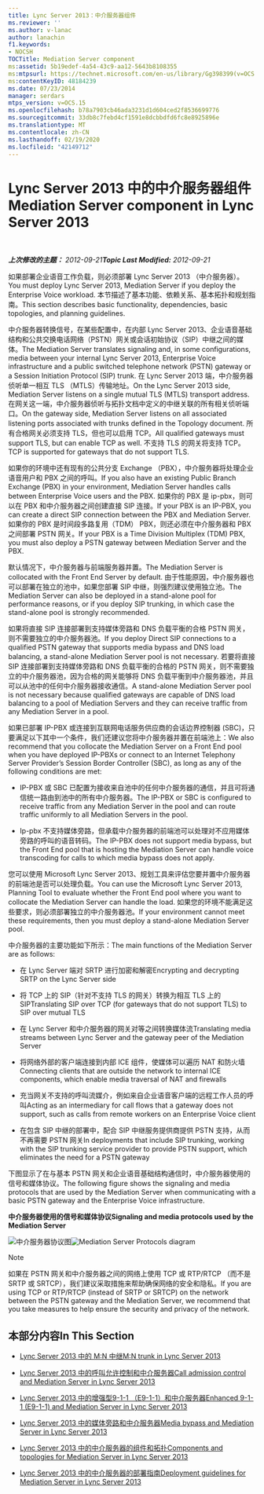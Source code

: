 ```yaml
---
title: Lync Server 2013：中介服务器组件
ms.reviewer: ''
ms.author: v-lanac
author: lanachin
f1.keywords:
- NOCSH
TOCTitle: Mediation Server component
ms:assetid: 5b19edef-4a54-43c9-aa12-5643b8108355
ms:mtpsurl: https://technet.microsoft.com/en-us/library/Gg398399(v=OCS.15)
ms:contentKeyID: 48184239
ms.date: 07/23/2014
manager: serdars
mtps_version: v=OCS.15
ms.openlocfilehash: b78a7903cb46ada3231d1d604ced2f8536699776
ms.sourcegitcommit: 33db8c7febd4cf1591e8dcbbdfd6fc8e8925896e
ms.translationtype: MT
ms.contentlocale: zh-CN
ms.lasthandoff: 02/19/2020
ms.locfileid: "42149712"
---
```

<div data-xmlns="http://www.w3.org/1999/xhtml">

<div class="topic" data-xmlns="http://www.w3.org/1999/xhtml" data-msxsl="urn:schemas-microsoft-com:xslt" data-cs="http://msdn.microsoft.com/">

<div data-asp="https://msdn2.microsoft.com/asp">

# <a name="mediation-server-component-in-lync-server-2013"></a><span data-ttu-id="8222d-102">Lync Server 2013 中的中介服务器组件</span><span class="sxs-lookup"><span data-stu-id="8222d-102">Mediation Server component in Lync Server 2013</span></span>

</div>

<div id="mainSection">

<div id="mainBody">

<span> </span>

<span data-ttu-id="8222d-103">_**上次修改的主题：** 2012-09-21_</span><span class="sxs-lookup"><span data-stu-id="8222d-103">_**Topic Last Modified:** 2012-09-21_</span></span>

<span data-ttu-id="8222d-104">如果部署企业语音工作负载，则必须部署 Lync Server 2013 （中介服务器）。</span><span class="sxs-lookup"><span data-stu-id="8222d-104">You must deploy Lync Server 2013, Mediation Server if you deploy the Enterprise Voice workload.</span></span> <span data-ttu-id="8222d-105">本节描述了基本功能、依赖关系、基本拓扑和规划指南。</span><span class="sxs-lookup"><span data-stu-id="8222d-105">This section describes basic functionality, dependencies, basic topologies, and planning guidelines.</span></span>

<span data-ttu-id="8222d-106">中介服务器转换信号，在某些配置中，在内部 Lync Server 2013、企业语音基础结构和公共交换电话网络（PSTN）网关或会话初始协议（SIP）中继之间的媒体。</span><span class="sxs-lookup"><span data-stu-id="8222d-106">The Mediation Server translates signaling and, in some configurations, media between your internal Lync Server 2013, Enterprise Voice infrastructure and a public switched telephone network (PSTN) gateway or a Session Initiation Protocol (SIP) trunk.</span></span> <span data-ttu-id="8222d-107">在 Lync Server 2013 端，中介服务器侦听单一相互 TLS （MTLS）传输地址。</span><span class="sxs-lookup"><span data-stu-id="8222d-107">On the Lync Server 2013 side, Mediation Server listens on a single mutual TLS (MTLS) transport address.</span></span> <span data-ttu-id="8222d-108">在网关这一端，中介服务器侦听与拓扑文档中定义的中继关联的所有相关侦听端口。</span><span class="sxs-lookup"><span data-stu-id="8222d-108">On the gateway side, Mediation Server listens on all associated listening ports associated with trunks defined in the Topology document.</span></span> <span data-ttu-id="8222d-109">所有合格网关必须支持 TLS，但也可以启用 TCP。</span><span class="sxs-lookup"><span data-stu-id="8222d-109">All qualified gateways must support TLS, but can enable TCP as well.</span></span> <span data-ttu-id="8222d-110">不支持 TLS 的网关将支持 TCP。</span><span class="sxs-lookup"><span data-stu-id="8222d-110">TCP is supported for gateways that do not support TLS.</span></span>

<span data-ttu-id="8222d-111">如果你的环境中还有现有的公共分支 Exchange （PBX），中介服务器将处理企业语音用户和 PBX 之间的呼叫。</span><span class="sxs-lookup"><span data-stu-id="8222d-111">If you also have an existing Public Branch Exchange (PBX) in your environment, Mediation Server handles calls between Enterprise Voice users and the PBX.</span></span> <span data-ttu-id="8222d-112">如果你的 PBX 是 ip-pbx，则可以在 PBX 和中介服务器之间创建直接 SIP 连接。</span><span class="sxs-lookup"><span data-stu-id="8222d-112">If your PBX is an IP-PBX, you can create a direct SIP connection between the PBX and Mediation Server.</span></span> <span data-ttu-id="8222d-113">如果你的 PBX 是时间段多路复用（TDM） PBX，则还必须在中介服务器和 PBX 之间部署 PSTN 网关。</span><span class="sxs-lookup"><span data-stu-id="8222d-113">If your PBX is a Time Division Multiplex (TDM) PBX, you must also deploy a PSTN gateway between Mediation Server and the PBX.</span></span>

<span data-ttu-id="8222d-114">默认情况下，中介服务器与前端服务器并置。</span><span class="sxs-lookup"><span data-stu-id="8222d-114">The Mediation Server is collocated with the Front End Server by default.</span></span> <span data-ttu-id="8222d-115">由于性能原因，中介服务器也可以部署在独立的池中，如果您部署 SIP 中继，则强烈建议使用独立池。</span><span class="sxs-lookup"><span data-stu-id="8222d-115">The Mediation Server can also be deployed in a stand-alone pool for performance reasons, or if you deploy SIP trunking, in which case the stand-alone pool is strongly recommended.</span></span>

<span data-ttu-id="8222d-116">如果将直接 SIP 连接部署到支持媒体旁路和 DNS 负载平衡的合格 PSTN 网关，则不需要独立的中介服务器池。</span><span class="sxs-lookup"><span data-stu-id="8222d-116">If you deploy Direct SIP connections to a qualified PSTN gateway that supports media bypass and DNS load balancing, a stand-alone Mediation Server pool is not necessary.</span></span> <span data-ttu-id="8222d-117">若要将直接 SIP 连接部署到支持媒体旁路和 DNS 负载平衡的合格的 PSTN 网关，则不需要独立的中介服务器池，因为合格的网关能够将 DNS 负载平衡到中介服务器池，并且可以从池中的任何中介服务器接收通信。</span><span class="sxs-lookup"><span data-stu-id="8222d-117">A stand-alone Mediation Server pool is not necessary because qualified gateways are capable of DNS load balancing to a pool of Mediation Servers and they can receive traffic from any Mediation Server in a pool.</span></span>

<span data-ttu-id="8222d-118">如果已部署 IP-PBX 或连接到互联网电话服务供应商的会话边界控制器 (SBC)，只要满足以下其中一个条件，我们还建议您将中介服务器并置在前端池上：</span><span class="sxs-lookup"><span data-stu-id="8222d-118">We also recommend that you collocate the Mediation Server on a Front End pool when you have deployed IP-PBXs or connect to an Internet Telephony Server Provider’s Session Border Controller (SBC), as long as any of the following conditions are met:</span></span>

  - <span data-ttu-id="8222d-119">IP-PBX 或 SBC 已配置为接收来自池中的任何中介服务器的通信，并且可将通信统一路由到池中的所有中介服务器。</span><span class="sxs-lookup"><span data-stu-id="8222d-119">The IP-PBX or SBC is configured to receive traffic from any Mediation Server in the pool and can route traffic uniformly to all Mediation Servers in the pool.</span></span>

  - <span data-ttu-id="8222d-120">Ip-pbx 不支持媒体旁路，但承载中介服务器的前端池可以处理对不应用媒体旁路的呼叫的语音转码。</span><span class="sxs-lookup"><span data-stu-id="8222d-120">The IP-PBX does not support media bypass, but the Front End pool that is hosting the Mediation Server can handle voice transcoding for calls to which media bypass does not apply.</span></span>

<span data-ttu-id="8222d-121">您可以使用 Microsoft Lync Server 2013、规划工具来评估您要并置中介服务器的前端池是否可以处理负载。</span><span class="sxs-lookup"><span data-stu-id="8222d-121">You can use the Microsoft Lync Server 2013, Planning Tool to evaluate whether the Front End pool where you want to collocate the Mediation Server can handle the load.</span></span> <span data-ttu-id="8222d-122">如果您的环境不能满足这些要求，则必须部署独立的中介服务器池。</span><span class="sxs-lookup"><span data-stu-id="8222d-122">If your environment cannot meet these requirements, then you must deploy a stand-alone Mediation Server pool.</span></span>

<span data-ttu-id="8222d-123">中介服务器的主要功能如下所示：</span><span class="sxs-lookup"><span data-stu-id="8222d-123">The main functions of the Mediation Server are as follows:</span></span>

  - <span data-ttu-id="8222d-124">在 Lync Server 端对 SRTP 进行加密和解密</span><span class="sxs-lookup"><span data-stu-id="8222d-124">Encrypting and decrypting SRTP on the Lync Server side</span></span>

  - <span data-ttu-id="8222d-125">将 TCP 上的 SIP（针对不支持 TLS 的网关）转换为相互 TLS 上的 SIP</span><span class="sxs-lookup"><span data-stu-id="8222d-125">Translating SIP over TCP (for gateways that do not support TLS) to SIP over mutual TLS</span></span>

  - <span data-ttu-id="8222d-126">在 Lync Server 和中介服务器的网关对等之间转换媒体流</span><span class="sxs-lookup"><span data-stu-id="8222d-126">Translating media streams between Lync Server and the gateway peer of the Mediation Server</span></span>

  - <span data-ttu-id="8222d-127">将网络外部的客户端连接到内部 ICE 组件，使媒体可以遍历 NAT 和防火墙</span><span class="sxs-lookup"><span data-stu-id="8222d-127">Connecting clients that are outside the network to internal ICE components, which enable media traversal of NAT and firewalls</span></span>

  - <span data-ttu-id="8222d-128">充当网关不支持的呼叫流媒介，例如来自企业语音客户端的远程工作人员的呼叫</span><span class="sxs-lookup"><span data-stu-id="8222d-128">Acting as an intermediary for call flows that a gateway does not support, such as calls from remote workers on an Enterprise Voice client</span></span>

  - <span data-ttu-id="8222d-129">在包含 SIP 中继的部署中，配合 SIP 中继服务提供商提供 PSTN 支持，从而不再需要 PSTN 网关</span><span class="sxs-lookup"><span data-stu-id="8222d-129">In deployments that include SIP trunking, working with the SIP trunking service provider to provide PSTN support, which eliminates the need for a PSTN gateway</span></span>

<span data-ttu-id="8222d-130">下图显示了在与基本 PSTN 网关和企业语音基础结构通信时，中介服务器使用的信号和媒体协议。</span><span class="sxs-lookup"><span data-stu-id="8222d-130">The following figure shows the signaling and media protocols that are used by the Mediation Server when communicating with a basic PSTN gateway and the Enterprise Voice infrastructure.</span></span>

<span data-ttu-id="8222d-131">**中介服务器使用的信号和媒体协议**</span><span class="sxs-lookup"><span data-stu-id="8222d-131">**Signaling and media protocols used by the Mediation Server**</span></span>

<span data-ttu-id="8222d-132">![中介服务器协议图](images/Gg398399.c3d39ba0-e323-4a58-8f07-4e80d3278af2(OCS.15).jpg "中介服务器协议图")</span><span class="sxs-lookup"><span data-stu-id="8222d-132">![Mediation Server Protocols diagram](images/Gg398399.c3d39ba0-e323-4a58-8f07-4e80d3278af2(OCS.15).jpg "Mediation Server Protocols diagram")</span></span>

<div>


> [!NOTE]  
> <span data-ttu-id="8222d-133">如果在 PSTN 网关和中介服务器之间的网络上使用 TCP 或 RTP/RTCP （而不是 SRTP 或 SRTCP），我们建议采取措施来帮助确保网络的安全和隐私。</span><span class="sxs-lookup"><span data-stu-id="8222d-133">If you are using TCP or RTP/RTCP (instead of SRTP or SRTCP) on the network between the PSTN gateway and the Mediation Server, we recommend that you take measures to help ensure the security and privacy of the network.</span></span>



</div>

<div>

## <a name="in-this-section"></a><span data-ttu-id="8222d-134">本部分内容</span><span class="sxs-lookup"><span data-stu-id="8222d-134">In This Section</span></span>

  - [<span data-ttu-id="8222d-135">Lync Server 2013 中的 M:N 中继</span><span class="sxs-lookup"><span data-stu-id="8222d-135">M:N trunk in Lync Server 2013</span></span>](lync-server-2013-m-n-trunk.md)

  - [<span data-ttu-id="8222d-136">Lync Server 2013 中的呼叫允许控制和中介服务器</span><span class="sxs-lookup"><span data-stu-id="8222d-136">Call admission control and Mediation Server in Lync Server 2013</span></span>](lync-server-2013-call-admission-control-and-mediation-server.md)

  - [<span data-ttu-id="8222d-137">Lync Server 2013 中的增强型9-1-1 （E9-1-1）和中介服务器</span><span class="sxs-lookup"><span data-stu-id="8222d-137">Enhanced 9-1-1 (E9-1-1) and Mediation Server in Lync Server 2013</span></span>](lync-server-2013-enhanced-9-1-1-e9-1-1-and-mediation-server.md)

  - [<span data-ttu-id="8222d-138">Lync Server 2013 中的媒体旁路和中介服务器</span><span class="sxs-lookup"><span data-stu-id="8222d-138">Media bypass and Mediation Server in Lync Server 2013</span></span>](lync-server-2013-media-bypass-and-mediation-server.md)

  - [<span data-ttu-id="8222d-139">Lync Server 2013 中的中介服务器的组件和拓扑</span><span class="sxs-lookup"><span data-stu-id="8222d-139">Components and topologies for Mediation Server in Lync Server 2013</span></span>](lync-server-2013-components-and-topologies-for-mediation-server.md)

  - [<span data-ttu-id="8222d-140">Lync Server 2013 中的中介服务器的部署指南</span><span class="sxs-lookup"><span data-stu-id="8222d-140">Deployment guidelines for Mediation Server in Lync Server 2013</span></span>](lync-server-2013-deployment-guidelines-for-mediation-server.md)

</div>

</div>

<span> </span>

</div>

</div>

</div>

